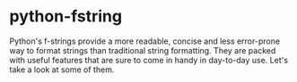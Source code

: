 # python-fstring
Python's f-strings provide a more readable, concise and less error-prone way to format strings than traditional string formatting. They are packed with useful features that are sure to come in handy in day-to-day use. Let's take a look at some of them.
